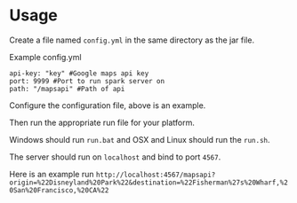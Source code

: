# Usage
Create a file named `config.yml` in the same directory as the jar file.

Example config.yml
```
api-key: "key" #Google maps api key
port: 9999 #Port to run spark server on
path: "/mapsapi" #Path of api
````

Configure the configuration file, above is an example.

Then run the appropriate run file for your platform.

Windows should run `run.bat` and OSX and Linux should run the `run.sh`.

The server should run on `localhost` and bind to port `4567`.

Here is an example run `http://localhost:4567/mapsapi?origin=%22Disneyland%20Park%22&destination=%22Fisherman%27s%20Wharf,%20San%20Francisco,%20CA%22`
